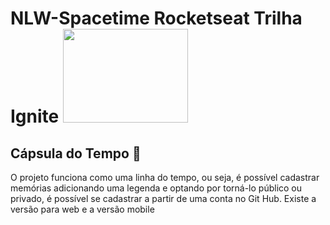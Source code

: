 # NLW-Spacetime Rocketseat Trilha Ignite <img style="width: 200px; height: 150px" src="https://s3.amazonaws.com/gupy5/production/companies/4756/career/10207/images/2021-05-26_19-38_logo.png"></img>

## Cápsula do Tempo 🚀
<p>O projeto funciona como uma linha do tempo, ou seja, é possível cadastrar memórias adicionando uma legenda e optando por torná-lo público ou privado, é possível se cadastrar a partir de uma conta no Git Hub. Existe a versão para web e a versão mobile</p>
